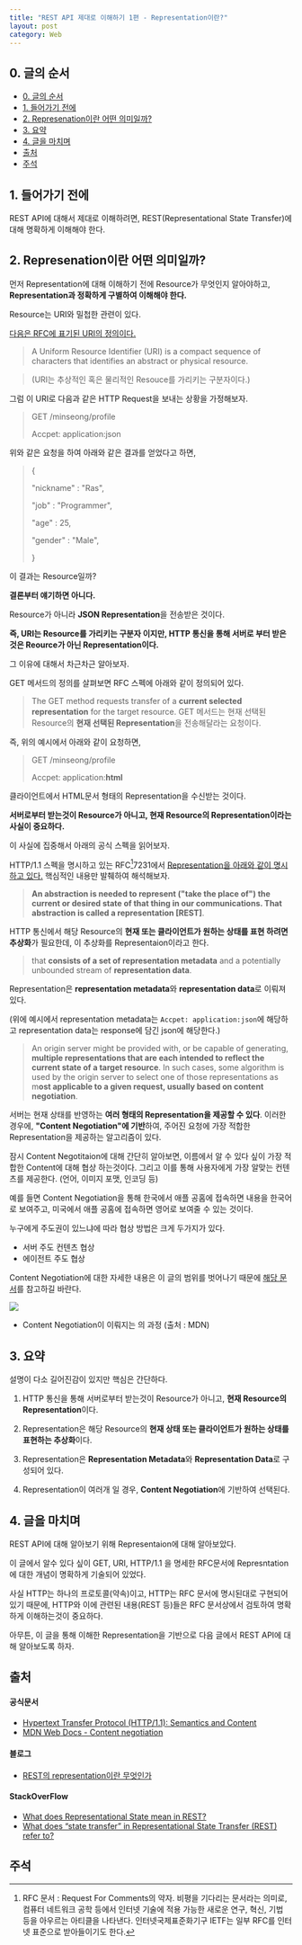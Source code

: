 ```yaml
---
title: "REST API 제대로 이해하기 1편 - Representation이란?"
layout: post
category: Web
---
```




## 0. 글의 순서

- [0. 글의 순서](#0-글의-순서)
- [1. 들어가기 전에](#1-들어가기-전에)
- [2. Represenation이란 어떤 의미일까?](#2-represenation이란-어떤-의미일까)
- [3. 요약](#3-요약)
- [4. 글을 마치며](#4-글을-마치며)
- [출처](#출처)
- [주석](#주석)


## 1. 들어가기 전에

REST API에 대해서 제대로 이해하려면, REST(Representational State Transfer)에 대해 명확하게 이해해야 한다.

## 2. Represenation이란 어떤 의미일까?

먼저 Representation에 대해 이해하기 전에 Resource가 무엇인지 알아야하고, **Representation과 정확하게 구별하여 이해해야 한다.**

Resource는 URI와 밀첩한 관련이 있다.

[다음은 RFC에 표기된 URI의 정의이다.](https://datatracker.ietf.org/doc/html/rfc3986)

>A Uniform Resource Identifier (URI) is a compact sequence of
   characters that identifies an abstract or physical resource.
   
> (URI는 추상적인 혹은 물리적인 Resouce를 가리키는 구분자이다.)


그럼 이 URI로 다음과 같은 HTTP Request을 보내는 상황을 가정해보자.

> GET /minseong/profile
> 
> Accpet: application:json


위와 같은 요청을 하여 아래와 같은 결과를 얻었다고 하면,


> {
> 
>  "nickname" : "Ras",
> 
>  "job" : "Programmer",
> 
>   "age" : 25,
> 
>   "gender" : "Male",
> 
> }

이 결과는 Resource일까?

**결론부터 얘기하면 아니다.**

Resource가 아니라 **JSON Representation**을 전송받은 것이다.

**즉, URI는 Resource를 가리키는 구분자 이지만, HTTP 통신을 통해 서버로 부터 받은것은 Reource가 아닌 Representation이다.**

그 이유에 대해서 차근차근 알아보자.

GET 메서드의 정의를 살펴보면 RFC 스펙에 아래와 같이 정의되어 있다.

>The GET method requests transfer of a **current selected representation**
   for the target resource.
> GET 메서드는 현재 선택된 Resource의 **현재 선택된 Representation**을 전송해달라는 요청이다.

즉, 위의 예시에서 아래와 같이 요청하면,
> GET /minseong/profile
> 
> Accpet: application:**html**

클라이언트에서 HTML문서 형태의 Representation을 수신받는 것이다.


**서버로부터 받는것이 Resource가 아니고, 현재 Resource의 Representation이라는 사실이 중요하다.**

이 사실에 집중해서 아래의 공식 스펙을 읽어보자.

HTTP/1.1 스펙을 명시하고 있는 RFC[^1]7231에서 [Representation을 아래와 같이 명시하고 있다.](https://datatracker.ietf.org/doc/html/rfc7231#section-3)
핵심적인 내용만 발췌하여 해석해보자.

 
>    **An abstraction is needed to represent ("take the place of") the current
>    or desired state of that thing in our communications.  That
>    abstraction is called a representation [REST]**.
 
HTTP 통신에서 해당 Resource의 **현재 또는 클라이언트가 원하는 상태를 표현 하려면 추상화**가 필요한데,
이 추상화를 Representaion이라고 한다.
 
> that **consists of a set of representation metadata** and a
> potentially unbounded stream of **representation data**.
 
Representation은 **representation metadata**와 **representation data**로 이뤄져 있다.

(위에 예시에서 
representation metadata는 `Accpet: application:json`에 해당하고
representation data는 response에 담긴 json에 해당한다.)

>    An origin server might be provided with, or be capable of generating,
>    **multiple representations that are each intended to reflect the
>    current state of a target resource**.  In such cases, some algorithm is
>    used by the origin server to select one of those representations as
>    m**ost applicable to a given request, usually based on content
>    negotiation**.
> 

서버는 현재 상태를 반영하는 **여러 형태의 Representation을 제공할 수 있다**.
 이러한 경우에, **"Content Negotiation"에 기반**하여, 주어진 요청에 가장 적합한 Representation을 제공하는 알고리즘이 있다.


잠시 Content Negotitaion에 대해 간단히 알아보면, 이름에서 알 수 있다 싶이 가장 적합한 Content에 대해 협상 하는것이다. 그리고 이를 통해 사용자에게 가장 알맞는 컨텐츠를 제공한다. (언어, 이미지 포맷, 인코딩 등)

예를 들면 Content Negotiation을 통해 한국에서 애플 공홈에 접속하면 내용을 한국어로 보여주고, 미국에서 애플 공홈에 접속하면 영어로 보여줄 수 있는 것이다.

누구에게 주도권이 있느냐에 따라 협상 방법은 크게 두가지가 있다.

- 서버 주도 컨텐츠 협상 
- 에이전트 주도 협상

Content Negotiation에 대한 자세한 내용은 이 글의 범위를 벗어나기 때문에 [해당 문서](https://developer.mozilla.org/en-US/docs/Web/HTTP/Content_negotiation)를 참고하길 바란다.


![](https://mdn.mozillademos.org/files/13789/HTTPNego.png)

- Content Negotiation이 이뤄지는 의 과정 (출처 : MDN)

## 3. 요약

설명이 다소 길어진감이 있지만 핵심은 간단하다.

1. HTTP 통신을 통해 서버로부터 받는것이 Resource가 아니고, **현재 Resource의 Representation**이다.

2. Representation은 해당 Resource의 **현재 상태 또는 클라이언트가 원하는 상태를 표현하는 추상화**이다.

3. Representation은 **Representation Metadata**와 **Representation Data**로 구성되어 있다.

4. Representation이 여러개 일 경우, **Content Negotiation**에 기반하여 선택된다.


## 4. 글을 마치며

REST API에 대해 알아보기 위해 Representaion에 대해 알아보았다.

이 글에서 알수 있다 싶이 GET, URI, HTTP/1.1 을 명세한 RFC문서에 Represntation에 대한 개념이 명확하게 기술되어 있었다.

사실 HTTP는 하나의 프로토콜(약속)이고, HTTP는 RFC 문서에 명시된대로 구현되어 있기 때문에, HTTP와 이에 관련된 내용(REST 등)들은 RFC 문서상에서 검토하여 명확하게 이해하는것이 중요하다.

아무튼, 이 글을 통해 이해한 Representation을 기반으로 다음 글에서 REST API에 대해 알아보도록 하자.

## 출처

#### 공식문서

- [Hypertext Transfer Protocol (HTTP/1.1): Semantics and Content](https://datatracker.ietf.org/doc/html/rfc7231#section-3)
- [MDN Web Docs - Content negotiation](https://developer.mozilla.org/ko/docs/Web/HTTP/Content_negotiation)


#### 블로그
- [REST의 representation이란 무엇인가](https://blog.npcode.com/2017/04/03/rest%ec%9d%98-representation%ec%9d%b4%eb%9e%80-%eb%ac%b4%ec%97%87%ec%9d%b8%ea%b0%80/)

#### StackOverFlow


- [What does Representational State mean in REST?](https://stackoverflow.com/questions/10418105/what-does-representational-state-mean-in-rest)
- [What does “state transfer” in Representational State Transfer (REST) refer to?](https://stackoverflow.com/questions/4603653/what-does-state-transfer-in-representational-state-transfer-rest-refer-to)


## 주석

[^1]: RFC 문서 : Request For Comments의 약자.  비평을 기다리는 문서라는 의미로, 컴퓨터 네트워크 공학 등에서 인터넷 기술에 적용 가능한 새로운 연구, 혁신, 기법 등을 아우르는 아티클을 나타낸다. 인터넷국제표준화기구 IETF는 일부 RFC를 인터넷 표준으로 받아들이기도 한다.